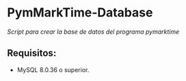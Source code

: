 # PymMarkTime-Database

_Script para crear la base de datos del programa pymarktime_

## Requisitos:
- MySQL 8.0.36 o superior.